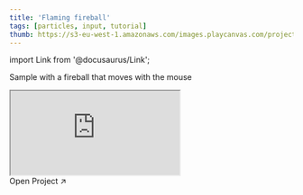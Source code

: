 ```yaml
---
title: 'Flaming fireball'
tags: [particles, input, tutorial]
thumb: https://s3-eu-west-1.amazonaws.com/images.playcanvas.com/projects/12/439385/DECA7B-image-75.jpg
---
```


import Link from '@docusaurus/Link';

Sample with a fireball that moves with the mouse

<div className="iframe-container">
    <iframe src="https://playcanv.as/p/eavVneJi/" title="Flaming fireball" allow="camera; microphone; xr-spatial-tracking; fullscreen" allowfullscreen></iframe>
</div>

<Link to='https://playcanvas.com/project/439385/'>Open Project ↗</Link>
